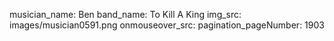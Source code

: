 musician_name: Ben
band_name: To Kill A King
img_src: images/musician0591.png
onmouseover_src: 
pagination_pageNumber: 1903